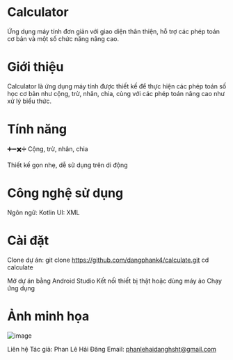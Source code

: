 # Calculator
Ứng dụng máy tính đơn giản với giao diện thân thiện, hỗ trợ các phép toán cơ bản và một số chức năng nâng cao.

# Giới thiệu
Calculator là ứng dụng máy tính được thiết kế để thực hiện các phép toán số học cơ bản như cộng, trừ, nhân, chia, cùng với các phép toán nâng cao như xử lý biểu thức.

# Tính năng
➕➖✖️➗ Cộng, trừ, nhân, chia

Thiết kế gọn nhẹ, dễ sử dụng trên di động

# Công nghệ sử dụng

Ngôn ngữ: Kotlin 
UI: XML

# Cài đặt
Clone dự án:
git clone https://github.com/dangphank4/calculate.git
cd calculate

Mở dự án bằng Android Studio
Kết nối thiết bị thật hoặc dùng máy ảo
Chạy ứng dụng

# Ảnh minh họa

![image](https://github.com/user-attachments/assets/1dd0e9c0-912c-424c-9cfa-fb3b71c1ac17)

Liên hệ
Tác giả: Phan Lê Hải Đăng
Email: phanlehaidanghsht@gmail.com

